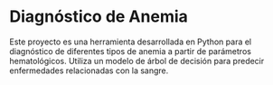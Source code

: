 # Diagnóstico de Anemia
Este proyecto es una herramienta desarrollada en Python para el diagnóstico de diferentes tipos de anemia a partir de parámetros hematológicos. Utiliza un modelo de árbol de decisión para predecir enfermedades relacionadas con la sangre.
